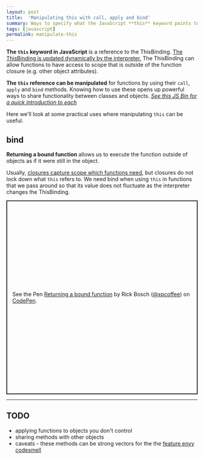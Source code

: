 ```yaml
---
layout: post
title:  'Manipulating this with call, apply and bind'
summary: Ways to specify what the JavaScript **this** keyword points to.
tags: [javascript]
permalink: manipulate-this
---
```


**The `this` keyword in JavaScript** is a reference to the ThisBinding. <span class="tooltip" data-tooltip="It references the object in which the function is defined if the function is a method; it references the global execution environment if the function is outside an object.">[The ThisBinding is updated dynamically by the interpreter.][this_binding_so]</span>  The ThisBinding can allow functions to have access to scope that is outside of the function closure (e.g. <span class="tooltip" data-tooltip="This ability makes 'this' useful when working within objects. 'this' becomes analogous to what would be called 'private' or 'protected' scope in other languages.">other object attributes</span>).

**The `this` reference can be manipulated** for functions by using their `call`, `apply` and `bind` methods. Knowing how to use these opens up powerful ways to share functionality between classes and objects. _[See this JS Bin for a quick introduction to each][jsbin_intro]_

Here we'll look at some practical uses where manipulating `this` can be useful.

## bind

**Returning a bound function** allows us to execute the function outside of objects as if it were still in the object. 

Usually, [closures capture scope which functions need][javascript_scope], but closures do not lock down what `this` refers to. We need bind when using `this` in functions that we pass around so that its value does not fluctuate as the interpreter changes the ThisBinding.

<p class="codepen" data-height="510" data-theme-id="dark" data-default-tab="js,result" data-user="xpcoffee" data-slug-hash="NWKzdwG" data-preview="true" style="height: 510px; box-sizing: border-box; display: flex; align-items: center; justify-content: center; border: 2px solid; margin: 1em 0; padding: 1em;" data-pen-title="Returning a bound function">
  <span>See the Pen <a href="https://codepen.io/xpcoffee/pen/NWKzdwG/">
  Returning a bound function</a> by Rick Bosch (<a href="https://codepen.io/xpcoffee">@xpcoffee</a>)
  on <a href="https://codepen.io">CodePen</a>.</span>
</p>
<script async src="https://static.codepen.io/assets/embed/ei.js"></script>

--- 

## TODO 
* applying functions to objects you don't control
* sharing methods with other objects
* caveats - these methods can be strong vectors for the the [feature envy codesmell](https://blog.codinghorror.com/code-smells/)

[this_binding_so]:https://stackoverflow.com/questions/3127429/how-does-the-this-keyword-work
[jsbin_intro]:https://jsbin.com/tipevoj/2/edit?js,console
[jsbin_bound_function]:https://jsbin.com/paburub/1/edit?js,console
[javascript_scope]:/javascript-scope